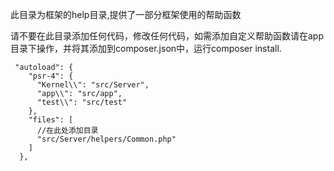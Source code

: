 此目录为框架的help目录,提供了一部分框架使用的帮助函数

请不要在此目录添加任何代码，修改任何代码，如需添加自定义帮助函数请在app目录下操作，并将其添加到composer.json中，运行composer install.

```
 "autoload": {
    "psr-4": {
      "Kernel\\": "src/Server",
      "app\\": "src/app",
      "test\\": "src/test"
    },
    "files": [
      //在此处添加目录
      "src/Server/helpers/Common.php"
    ]
  },
```
